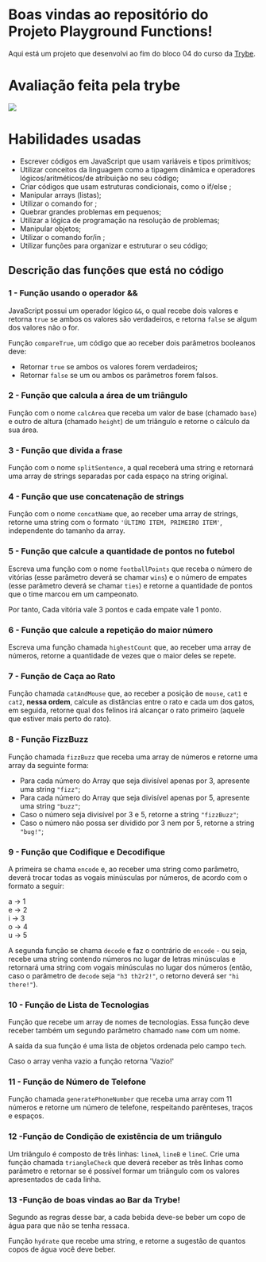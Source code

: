 # Boas vindas ao repositório do Projeto Playground Functions!
  Aqui está um projeto que desenvolvi ao fim do bloco 04 do curso da [Trybe](https://www.betrybe.com/).
  
# Avaliação feita pela trybe

<img src='https://user-images.githubusercontent.com/79944385/160265373-f4c253e4-74b8-4ecb-ab4b-c418f85900cc.png'>

# Habilidades usadas

- Escrever códigos em JavaScript que usam variáveis e tipos primitivos;
- Utilizar conceitos da linguagem como a tipagem dinâmica e operadores lógicos/aritméticos/de atribuição no seu código;
- Criar códigos que usam estruturas condicionais, como o if/else ;
- Manipular arrays (listas);
- Utilizar o comando for ;
- Quebrar grandes problemas em pequenos;
- Utilizar a lógica de programação na resolução de problemas;
- Manipular objetos;
- Utilizar o comando for/in ;
- Utilizar funções para organizar e estruturar o seu código;

## Descrição das funções que está no código

### 1 - Função usando o operador &&

JavaScript possui um operador lógico `&&`, o qual recebe dois valores e retorna `true` se ambos os valores são verdadeiros, e retorna `false` se algum dos valores não o for.

Função `compareTrue`, um código que ao receber dois parâmetros booleanos deve:

- Retornar `true` se ambos os valores forem verdadeiros;
- Retornar `false` se um ou ambos os parâmetros forem falsos.

### 2 - Função que calcula a área de um triângulo

Função com o nome `calcArea` que receba um valor de base (chamado `base`) e outro de altura (chamado `height`) de um triângulo e retorne o cálculo da sua área.

### 3 - Função que divida a frase

Função com o nome `splitSentence`, a qual receberá uma string e retornará uma array de strings separadas por cada espaço na string original.

### 4 - Função que use concatenação de strings

Função com o nome `concatName` que, ao receber uma array de strings, retorne uma string com o formato `'ÚLTIMO ITEM, PRIMEIRO ITEM'`, independente do tamanho da array.

### 5 - Função que calcule a quantidade de pontos no futebol

Escreva uma função com o nome `footballPoints` que receba o número de vitórias (esse parâmetro deverá se chamar `wins`) e o número de empates (esse parâmetro deverá se chamar `ties`) e retorne a quantidade de pontos que o time marcou em um campeonato.

Por tanto, Cada vitória vale 3 pontos e cada empate vale 1 ponto.

### 6 - Função que calcule a repetição do maior número

Escreva uma função chamada `highestCount` que, ao receber uma array de números, retorne a quantidade de vezes que o maior deles se repete.

### 7 - Função de Caça ao Rato

Função chamada `catAndMouse` que, ao receber a posição de `mouse`, `cat1` e `cat2`, **nessa ordem**, calcule as distâncias entre o rato e cada um dos gatos, em seguida, retorne qual dos felinos irá alcançar o rato primeiro (aquele que estiver mais perto do rato).

### 8 - Função FizzBuzz

Função chamada `fizzBuzz` que receba uma array de números e retorne uma array da seguinte forma:

- Para cada número do Array que seja divisível apenas por 3, apresente uma string `"fizz"`;
- Para cada número do Array que seja divisível apenas por 5, apresente uma string `"buzz"`;
- Caso o número seja divisível por 3 e 5, retorne a string `"fizzBuzz"`;
- Caso o número não possa ser dividido por 3 nem por 5, retorne a string `"bug!"`;

### 9 - Função que Codifique e Decodifique

A primeira se chama `encode` e, ao receber uma string como parâmetro, deverá trocar todas as vogais minúsculas por números, de acordo com o formato a seguir:

a -> 1 \
e -> 2 \
i -> 3 \
o -> 4 \
u -> 5

A segunda função se chama `decode` e faz o contrário de `encode` - ou seja, recebe uma string contendo números no lugar de letras minúsculas e retornará uma string com vogais minúsculas no lugar dos números (então, caso o parâmetro de `decode` seja `"h3 th2r2!"`, o retorno deverá ser `"hi there!"`).

### 10 - Função de Lista de Tecnologias

Função que recebe um array de nomes de tecnologias. Essa função deve receber também um segundo parâmetro chamado `name` com um nome.

A saída da sua função é uma lista de objetos ordenada pelo campo `tech`.

Caso o array venha vazio a função retorna 'Vazio!'

### 11 - Função de Número de Telefone

Função chamada `generatePhoneNumber` que receba uma array com 11 números e retorne um número de telefone, respeitando parênteses, traços e espaços.

### 12 -Função de Condição de existência de um triângulo

Um triângulo é composto de três linhas: `lineA`, `lineB` e `lineC`. Crie uma função chamada `triangleCheck` que deverá receber as três linhas como parâmetro e retornar se é possível formar um triângulo com os valores apresentados de cada linha.

### 13 -Função de boas vindas ao Bar da Trybe!

Segundo as regras desse bar, a cada bebida deve-se beber um copo de água para que não se tenha ressaca.

Função `hydrate` que recebe uma string, e retorne a sugestão de quantos copos de água você deve beber.
